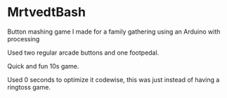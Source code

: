 # MrtvedtBash
Button mashing game I made for a family gathering using an Arduino with processing

Used two regular arcade buttons and one footpedal.

Quick and fun 10s game. 

Used 0 seconds to optimize it codewise, this was just instead of having a ringtoss game.
